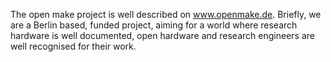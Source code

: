 The open make project is well described on www.openmake.de.
Briefly, we are a Berlin based, funded project, aiming for a world where research hardware is well documented, 
open hardware and research engineers are well recognised for their work.
